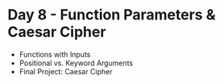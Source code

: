 # Day 8 - Function Parameters & Caesar Cipher
- Functions with Inputs
- Positional vs. Keyword Arguments
- Final Project: Caesar Cipher
